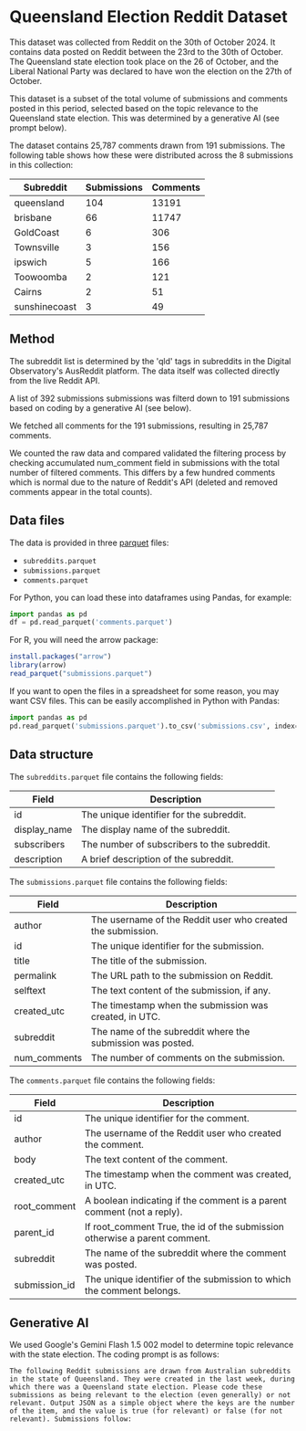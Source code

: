 # Queensland Election Reddit Dataset

This dataset was collected from Reddit on the 30th of October 2024. It contains data posted on Reddit between the 23rd to the 30th of October. The Queensland state election took place on the 26 of October, and the Liberal National Party was declared to have won the election on the 27th of October.

This dataset is a subset of the total volume of submissions and comments posted in this period, selected based on the topic relevance to the Queensland state election. This was determined by a generative AI (see prompt below).

The dataset contains 25,787 comments drawn from 191 submissions. The following table shows how these were distributed across the 8 submissions in this collection:

| Subreddit      | Submissions | Comments |
|----------------|-------------|----------|
| queensland     | 104         | 13191    |
| brisbane       | 66          | 11747    |
| GoldCoast      | 6           | 306      |
| Townsville     | 3           | 156      |
| ipswich        | 5           | 166      |
| Toowoomba      | 2           | 121      |
| Cairns         | 2           | 51       |
| sunshinecoast  | 3           | 49       |

## Method

The subreddit list is determined by the 'qld' tags in subreddits in the Digital Observatory's AusReddit platform. The data itself was collected directly from the live Reddit API.

A list of 392 submissions submissions was filterd down to 191 submissions based on coding by a generative AI (see below).

We fetched all comments for the 191 submissions, resulting in 25,787 comments.

We counted the raw data and compared validated the filtering process by checking accumulated num_comment field in submissions with the total number of filtered comments. This differs by a few hundred comments which is normal due to the nature of Reddit's API (deleted and removed comments appear in the total counts).

## Data files

The data is provided in three [parquet](https://parquet.apache.org/) files:

- `subreddits.parquet`
- `submissions.parquet`
- `comments.parquet`

For Python, you can load these into dataframes using Pandas, for example:

```python
import pandas as pd
df = pd.read_parquet('comments.parquet')
```

For R, you will need the arrow package:

```R
install.packages("arrow")
library(arrow)
read_parquet("submissions.parquet")
```

If you want to open the files in a spreadsheet for some reason, you may want CSV files. This can be easily accomplished in Python with Pandas:

```python
import pandas as pd
pd.read_parquet('submissions.parquet').to_csv('submissions.csv', index=False)
```

## Data structure

The `subreddits.parquet` file contains the following fields:

| Field        | Description                                                                 |
|--------------|-----------------------------------------------------------------------------|
| id           | The unique identifier for the subreddit.                                    |
| display_name | The display name of the subreddit.                                          |
| subscribers  | The number of subscribers to the subreddit.                                 |
| description  | A brief description of the subreddit.                                       |

The `submissions.parquet` file contains the following fields:

| Field         | Description                                                                 |
|---------------|-----------------------------------------------------------------------------|
| author        | The username of the Reddit user who created the submission.                 |
| id            | The unique identifier for the submission.                                   |
| title         | The title of the submission.                                                |
| permalink     | The URL path to the submission on Reddit.                                   |
| selftext      | The text content of the submission, if any.                                 |
| created_utc   | The timestamp when the submission was created, in UTC.                      |
| subreddit     | The name of the subreddit where the submission was posted.                  |
| num_comments  | The number of comments on the submission.                                   |


The `comments.parquet` file contains the following fields:

| Field         | Description                                                                 |
|---------------|-----------------------------------------------------------------------------|
| id            | The unique identifier for the comment.                                      |
| author        | The username of the Reddit user who created the comment.                    |
| body          | The text content of the comment.                                            |
| created_utc   | The timestamp when the comment was created, in UTC.                         |
| root_comment  | A boolean indicating if the comment is a parent comment (not a reply).      |
| parent_id     | If root_comment True, the id of the submission otherwise a parent comment.  |
| subreddit     | The name of the subreddit where the comment was posted.                     |
| submission_id | The unique identifier of the submission to which the comment belongs.       |


## Generative AI 

We used Google's Gemini Flash 1.5 002 model to determine topic relevance with the state election. The coding prompt is as follows:

```
The following Reddit submissions are drawn from Australian subreddits in the state of Queensland. They were created in the last week, during which there was a Queensland state election. Please code these submissions as being relevant to the election (even generally) or not relevant. Output JSON as a simple object where the keys are the number of the item, and the value is true (for relevant) or false (for not relevant). Submissions follow:
```
